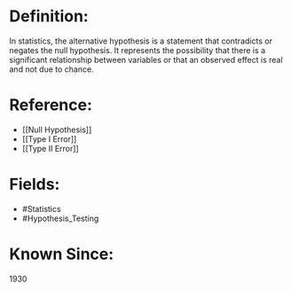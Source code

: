 

# Definition:
In statistics, the alternative hypothesis is a statement that contradicts or negates the null hypothesis. It represents the possibility that there is a significant relationship between variables or that an observed effect is real and not due to chance.

# Reference:
- [[Null Hypothesis]]
- [[Type I Error]]
- [[Type II Error]]

# Fields: 
- #Statistics
- #Hypothesis_Testing

# Known Since:
1930


